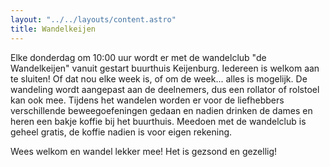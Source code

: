```yaml
---
layout: "../../layouts/content.astro"
title: Wandelkeijen
---
```


Elke donderdag om 10:00 uur wordt er met de wandelclub "de Wandelkeijen" vanuit gestart buurthuis Keijenburg.
Iedereen is welkom aan te sluiten! Of dat nou elke week is, of om de week... alles is mogelijk.
De wandeling wordt aangepast aan de deelnemers, dus een rollator of rolstoel kan ook mee. Tijdens het wandelen worden er voor de liefhebbers verschillende beweegoefeningen gedaan en nadien drinken de dames en heren een bakje koffie bij het buurthuis.
Meedoen met de wandelclub is geheel gratis, de koffie nadien is voor eigen rekening.

Wees welkom en wandel lekker mee!
Het is gezsond en gezellig!
